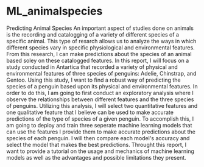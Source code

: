 # ML_animalspecies
Predicting Animal Species
An important aspect of studies done on animals is the recording and catalogging of a variety of different species of a specific animal. This type of resarch allows us to analyze the ways in which different species vary in specific physiological and environmental features. From this research, I can make predictions about the species of an animal based soley on these catalogged features. In this report, I will focus on a study conducted in Antartica that recorded a variety of physical and environmental features of three species of penguins: Adelie, Chinstrap, and Gentoo. 
Using this study, I want to find a robust way of predicting the species of a penguin based upon its physical and environmental features. In order to do this, I am going to first conduct an exploratory analysis where I observe the relationships between different features and the three species of penguins. Utilizing this analysis, I will select two quantitative features and one qualitative feature that I believe can be used to make accurate predictions of the type of species of a given penguin. To accomplish this, I am going to deploy and train three seperate machine learning models that can use the features I provide them to make accurate predictions about the species of each penguin. I will then compare each model's accuracy and select the model that makes the best predictions. Throught this report, I want to provide a tutorial on the usage and mechanics of machine learning models as well as the advantages and possible limitations they present.
